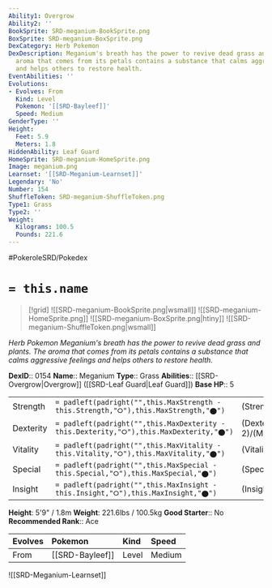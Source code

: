 ```yaml
---
Ability1: Overgrow
Ability2: ''
BookSprite: SRD-meganium-BookSprite.png
BoxSprite: SRD-meganium-BoxSprite.png
DexCategory: Herb Pokemon
DexDescription: Meganium's breath has the power to revive dead grass and plants. The
  aroma that comes from its petals contains a substance that calms aggressive feelings
  and helps others to restore health.
EventAbilities: ''
Evolutions:
- Evolves: From
  Kind: Level
  Pokemon: '[[SRD-Bayleef]]'
  Speed: Medium
GenderType: ''
Height:
  Feet: 5.9
  Meters: 1.8
HiddenAbility: Leaf Guard
HomeSprite: SRD-meganium-HomeSprite.png
Image: meganium.png
Learnset: '[[SRD-Meganium-Learnset]]'
Legendary: 'No'
Number: 154
ShuffleToken: SRD-meganium-ShuffleToken.png
Type1: Grass
Type2: ''
Weight:
  Kilograms: 100.5
  Pounds: 221.6
---
```


#PokeroleSRD/Pokedex

# `= this.name`

> [!grid]
> ![[SRD-meganium-BookSprite.png|wsmall]]
> ![[SRD-meganium-HomeSprite.png]]
> ![[SRD-meganium-BoxSprite.png|htiny]]
> ![[SRD-meganium-ShuffleToken.png|wsmall]]


*Herb Pokemon*
*Meganium's breath has the power to revive dead grass and plants. The aroma that comes from its petals contains a substance that calms aggressive feelings and helps others to restore health.*

**DexID**:: 0154
**Name**:: Meganium
**Type**:: Grass
**Abilities**:: [[SRD-Overgrow|Overgrow]] ([[SRD-Leaf Guard|Leaf Guard]])
**Base HP**:: 5

|           |                                                                                        |                                          |
| --------- | -------------------------------------------------------------------------------------- | ---------------------------------------- |
| Strength  | `= padleft(padright("",this.MaxStrength - this.Strength,"⭘"),this.MaxStrength,"⬤")`    | (Strength::2)/(MaxStrength::5)   |
| Dexterity | `= padleft(padright("",this.MaxDexterity - this.Dexterity,"⭘"),this.MaxDexterity,"⬤")` | (Dexterity:: 2)/(MaxDexterity::5) |
| Vitality  | `= padleft(padright("",this.MaxVitality - this.Vitality,"⭘"),this.MaxVitality,"⬤")`    | (Vitality::3)/(MaxVitality::6)   |
| Special   | `= padleft(padright("",this.MaxSpecial - this.Special,"⭘"),this.MaxSpecial,"⬤")`       | (Special::2)/(MaxSpecial::5)     |
| Insight   | `= padleft(padright("",this.MaxInsight - this.Insight,"⭘"),this.MaxInsight,"⬤")`       | (Insight::3)/(MaxInsight::6)     |

**Height**: 5'9" / 1.8m
**Weight**: 221.6lbs / 100.5kg
**Good Starter**:: No
**Recommended Rank**:: Ace

| Evolves   | Pokemon         | Kind   | Speed   |
|:----------|:----------------|:-------|:--------|
| From      | [[SRD-Bayleef]] | Level  | Medium  |

![[SRD-Meganium-Learnset]]